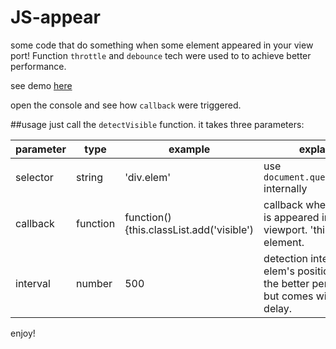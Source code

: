 # JS-appear
some code that do something when some element appeared in your view port! Function `throttle` and `debounce` tech were used to to achieve better performance. 

see demo [here](http://yueminhu.github.io/jQuery.appear/index.html)

open the console and see how `callback` were triggered. 

##usage
just call the `detectVisible` function. it takes three parameters: 

| parameter | type | example | explanation |
|-----------|----------|------------------------------------------|----------------------------------------------------------------------------------------------------------------|
| selector | string | 'div.elem' | use `document.querySelectorAll` internally |
| callback | function | function(){this.classList.add('visible') | callback when the element is appeared in the viewport. 'this' refer to the element.  |
| interval | number | 500 | detection interval for the elem's position. the bigger the better performance, but comes with notable delay.   |

enjoy!
